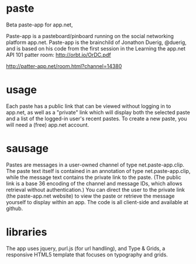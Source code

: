 paste
=====

Beta paste-app for app.net, 

Paste-app is a pasteboard/pinboard running on the social networking platform app.net.  Paste-app is the brainchild of Jonathon Duerig, @duerig, and is based on his code from the first session in the Learning the app.net API 101 patter room:
http://orbt.io/OrDC.pdf

http://patter-app.net/room.html?channel=14380

usage
=====

Each paste has a public link that can be viewed without logging in to app.net, as well as a "private" link which will display both the selected paste and a list of the logged-in user's recent pastes.  To create a new paste, you will need a (free) app.net account. 

sausage
=======
Pastes are messages in a user-owned channel of type net.paste-app.clip.  The paste text itself is contained in an annotation of type net.paste-app.clip, while the message text contains the private link to the paste.  (The public link is a base 36 encoding of the channel and message IDs, which allows retrieval without authentication.)  You can direct the user to the private link (the paste-app.net website) to view the paste or retrieve the message yourself to display within an app.  The code is all client-side and available at github.

libraries
=========

The app uses jquery, purl.js (for url handling), and Type &amp; Grids, a responsive HTML5 template that focuses on typography and grids.

